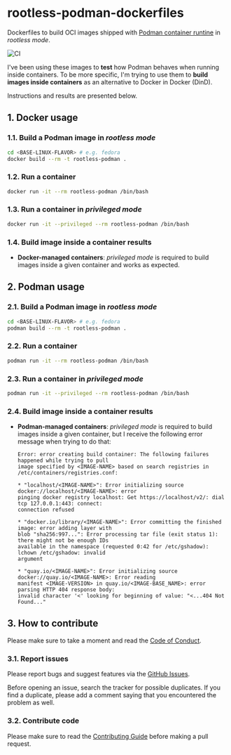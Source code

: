 # rootless-podman-dockerfiles

Dockerfiles to build OCI images shipped with [Podman container
runtine](https://podman.io/) in _rootless mode_.

![CI](https://github.com/ricardolsmendes/rootless-podman-dockerfiles/workflows/CI/badge.svg)

I've been using these images to **test** how Podman behaves when running inside
containers. To be more specific, I'm trying to use them to **build images inside
containers** as an alternative to Docker in Docker (DinD).

Instructions and results are presented below.

## 1. Docker usage

### 1.1. Build a Podman image in _rootless mode_

```sh
cd <BASE-LINUX-FLAVOR> # e.g. fedora
docker build --rm -t rootless-podman .
```

### 1.2. Run a container

```sh
docker run -it --rm rootless-podman /bin/bash
```

### 1.3. Run a container in _privileged mode_

```sh
docker run -it --privileged --rm rootless-podman /bin/bash
```

### 1.4. Build image inside a container results

- **Docker-managed containers**: _privileged mode_ is required to build images
  inside a given container and works as expected.

## 2. Podman usage

### 2.1. Build a Podman image in _rootless mode_

```sh
cd <BASE-LINUX-FLAVOR> # e.g. fedora
podman build --rm -t rootless-podman .
```

### 2.2. Run a container

```sh
podman run -it --rm rootless-podman /bin/bash
```

### 2.3. Run a container in _privileged mode_

```sh
podman run -it --privileged --rm rootless-podman /bin/bash
```

### 2.4. Build image inside a container results

- **Podman-managed containers**: _privileged mode_ is required to build images
  inside a given container, but I receive the following error message when
  trying to do that:

  ```text
  Error: error creating build container: The following failures happened while trying to pull
  image specified by <IMAGE-NAME> based on search registries in /etc/containers/registries.conf:

  * "localhost/<IMAGE-NAME>": Error initializing source docker://localhost/<IMAGE-NAME>: error
  pinging docker registry localhost: Get https://localhost/v2/: dial tcp 127.0.0.1:443: connect:
  connection refused

  * "docker.io/library/<IMAGE-NAME>": Error committing the finished image: error adding layer with
  blob "sha256:997...": Error processing tar file (exit status 1): there might not be enough IDs
  available in the namespace (requested 0:42 for /etc/gshadow): lchown /etc/gshadow: invalid
  argument

  * "quay.io/<IMAGE-NAME>": Error initializing source docker://quay.io/<IMAGE-NAME>: Error reading
  manifest <IMAGE-VERSION> in quay.io/<IMAGE-BASE_NAME>: error parsing HTTP 404 response body:
  invalid character '<' looking for beginning of value: "<...404 Not Found..."
  ```

## 3. How to contribute

Please make sure to take a moment and read the [Code of
Conduct](https://github.com/ricardolsmendes/rootless-podman-dockerfiles/blob/master/.github/CODE_OF_CONDUCT.md).

### 3.1. Report issues

Please report bugs and suggest features via the [GitHub
Issues](https://github.com/ricardolsmendes/rootless-podman-dockerfiles/issues).

Before opening an issue, search the tracker for possible duplicates. If you find a duplicate, please
add a comment saying that you encountered the problem as well.

### 3.2. Contribute code

Please make sure to read the [Contributing
Guide](https://github.com/ricardolsmendes/rootless-podman-dockerfiles/blob/master/.github/CONTRIBUTING.md)
before making a pull request.
